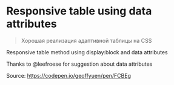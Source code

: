 # Responsive table using data attributes

> Хорошая реализация адаптивной таблицы на CSS

Responsive table method using display:block and data attributes

Thanks to @leefroese for suggestion about data attributes

Source: https://codepen.io/geoffyuen/pen/FCBEg
